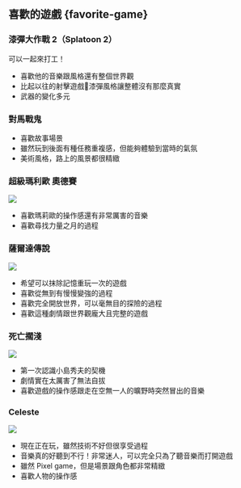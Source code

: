 ## 喜歡的遊戲 {favorite-game}

### 漆彈大作戰 2（Splatoon 2）

可以一起來打工！

- 喜歡他的音樂跟風格還有整個世界觀
- 比起以往的射擊遊戲漆彈風格讓整體沒有那麼真實
- 武器的變化多元

### 對馬戰鬼

- 喜歡故事場景
- 雖然玩到後面有種任務重複感，但能夠體驗到當時的氣氛
- 美術風格，路上的風景都很精緻

### 超級瑪利歐 奧德賽

![](https://dnf7fm7877tpg.cloudfront.net/images/egB2WXEoh9nLTK7brm8BgJ.jpg)

- 喜歡瑪莉歐的操作感還有非常厲害的音樂
- 喜歡尋找力量之月的過程

### 薩爾達傳說

![](https://dnf7fm7877tpg.cloudfront.net/images/h3syVcecMVo9Up7h48ppe.jpg)

- 希望可以抹除記憶重玩一次的遊戲
- 喜歡從無到有慢慢變強的過程
- 喜歡完全開放世界，可以毫無目的探險的過程
- 喜歡這種劇情跟世界觀龐大且完整的遊戲

### 死亡擱淺

![](https://dnf7fm7877tpg.cloudfront.net/images/3BHtJnY37P9vBvH6jLCsmx.jpg)

- 第一次認識小島秀夫的契機
- 劇情實在太厲害了無法自拔
- 喜歡遊戲的操作感跟走在空無一人的曠野時突然冒出的音樂

### Celeste

![](https://dnf7fm7877tpg.cloudfront.net/images/fB3qt7QMc9utk4uqv5p9f9.jpg)

- 現在正在玩，雖然技術不好但很享受過程
- 音樂真的好聽到不行！非常迷人，可以完全只為了聽音樂而打開遊戲
- 雖然 Pixel game，但是場景跟角色都非常精緻
- 喜歡人物的操作感
